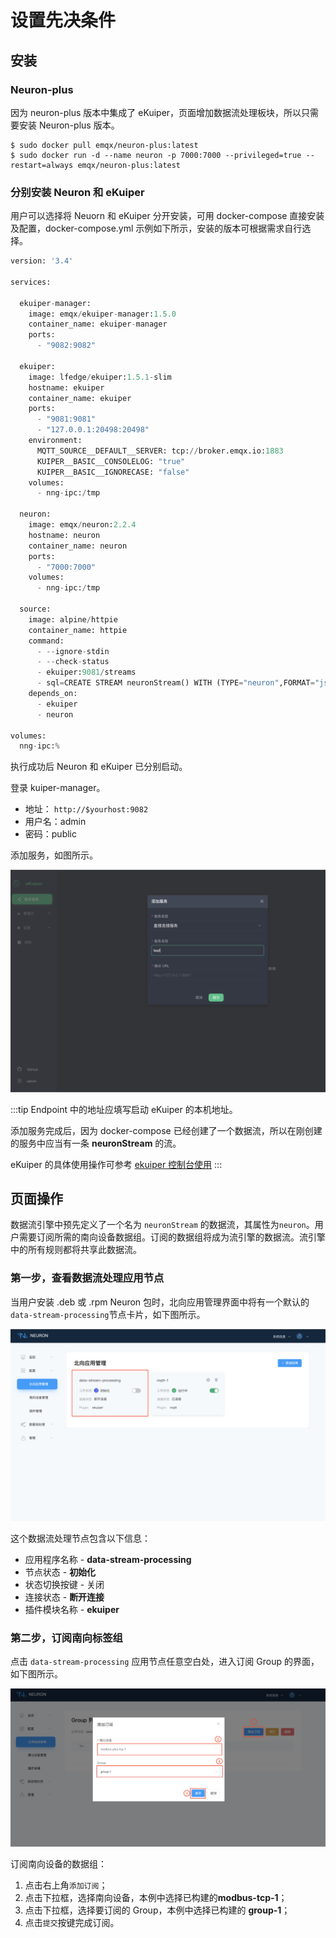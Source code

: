 # 设置先决条件

## 安装

### Neuron-plus

因为 neuron-plus 版本中集成了 eKuiper，页面增加数据流处理板块，所以只需要安装 Neuron-plus 版本。

```shell
$ sudo docker pull emqx/neuron-plus:latest
$ sudo docker run -d --name neuron -p 7000:7000 --privileged=true --restart=always emqx/neuron-plus:latest
```

### 分别安装 Neuron 和 eKuiper

用户可以选择将 Neuorn 和 eKuiper 分开安装，可用 docker-compose 直接安装及配置，docker-compose.yml 示例如下所示，安装的版本可根据需求自行选择。

```python
version: '3.4'

services:

  ekuiper-manager:
    image: emqx/ekuiper-manager:1.5.0
    container_name: ekuiper-manager
    ports:
      - "9082:9082"

  ekuiper:
    image: lfedge/ekuiper:1.5.1-slim
    hostname: ekuiper
    container_name: ekuiper
    ports:
      - "9081:9081"
      - "127.0.0.1:20498:20498"
    environment:
      MQTT_SOURCE__DEFAULT__SERVER: tcp://broker.emqx.io:1883
      KUIPER__BASIC__CONSOLELOG: "true"
      KUIPER__BASIC__IGNORECASE: "false"
    volumes:
      - nng-ipc:/tmp

  neuron:
    image: emqx/neuron:2.2.4
    hostname: neuron
    container_name: neuron
    ports:
      - "7000:7000"
    volumes:
      - nng-ipc:/tmp

  source:
    image: alpine/httpie
    container_name: httpie
    command:
      - --ignore-stdin
      - --check-status
      - ekuiper:9081/streams
      - sql=CREATE STREAM neuronStream() WITH (TYPE="neuron",FORMAT="json",SHARED="true");
    depends_on:
      - ekuiper
      - neuron

volumes:
  nng-ipc:%  
```

执行成功后 Neuron 和 eKuiper 已分别启动。

登录 kuiper-manager。

* 地址： `http://$yourhost:9082`
* 用户名：admin
* 密码：public

添加服务，如图所示。

![ekuiper-service](./assets/ekuiper_service.png)

:::tip
Endpoint 中的地址应填写启动 eKuiper 的本机地址。

添加服务完成后，因为 docker-compose 已经创建了一个数据流，所以在刚创建的服务中应当有一条 **neuronStream** 的流。

eKuiper 的具体使用操作可参考 [ekuiper 控制台使用](https://ekuiper.org/docs/zh/latest/operation/manager-ui/overview.html#%E5%BC%80%E5%A7%8B%E4%BD%BF%E7%94%A8)
:::

## 页面操作

数据流引擎中预先定义了一个名为 `neuronStream` 的数据流，其属性为`neuron`。用户需要订阅所需的南向设备数据组。订阅的数据组将成为流引擎的数据流。流引擎中的所有规则都将共享此数据流。

### 第一步，查看数据流处理应用节点

当用户安装 .deb 或 .rpm Neuron 包时，北向应用管理界面中将有一个默认的`data-stream-processing`节点卡片，如下图所示。

![data-stream-rules-adapter](./assets/data-stream-rules-adapter.png)

这个数据流处理节点包含以下信息：

* 应用程序名称 - **data-stream-processing**
* 节点状态 - **初始化**
* 状态切换按键 - 关闭
* 连接状态 - **断开连接**
* 插件模块名称 - **ekuiper**

### 第二步，订阅南向标签组

点击 `data-stream-processing` 应用节点任意空白处，进入订阅 Group 的界面，如下图所示。

![data-stream-rules-sub](./assets/data-stream-rules-sub.png)

订阅南向设备的数据组：

1. 点击右上角`添加订阅`；
2. 点击下拉框，选择南向设备，本例中选择已构建的**modbus-tcp-1**；
3. 点击下拉框，选择要订阅的 Group，本例中选择已构建的 **group-1**；
4. 点击`提交`按键完成订阅。
